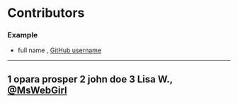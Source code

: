 # Contributors

### Example
- full name , [GitHub username](link)

---
1 opara prosper
2 john doe
3 Lisa W., [@MsWebGirl](https://github.io/MsWebGirl)
---